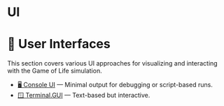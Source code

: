 # UI

# 🎨 User Interfaces

This section covers various UI approaches for visualizing and interacting with the Game of Life simulation.

- [🖥️ Console UI](console-ui) — Minimal output for debugging or script-based runs.
- [🪟 Terminal.GUI](terminal-gui) — Text-based but interactive.

